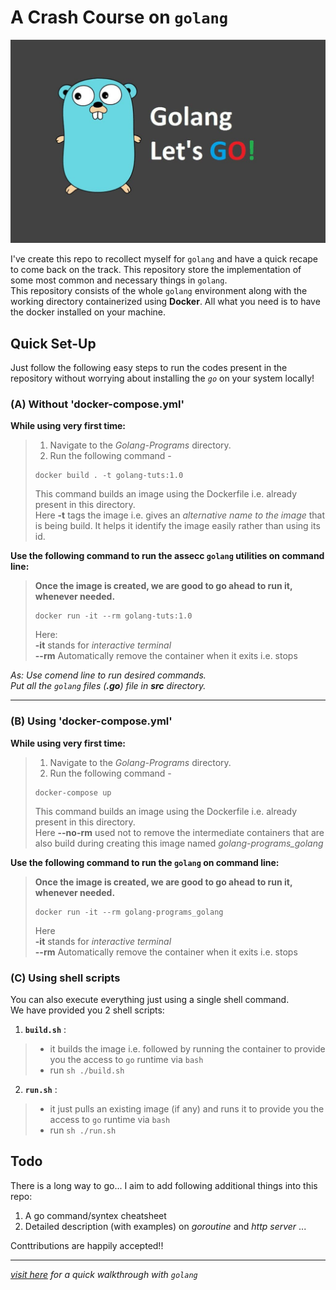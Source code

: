 # A Crash Course on `golang`

![golang banner](./assets/banner.jpg)  

I've create this repo to recollect myself for `golang` and have a quick recape to come back on the track. This repository store the implementation of some most common and necessary things in `golang`.  
This repository consists of the whole `golang` environment along with the working directory 
containerized using **Docker**. All what you need is to have the docker installed on your machine.  

## Quick Set-Up  
Just follow the following easy steps to run the codes present in the repository without worrying about installing the _`go`_ on your system locally!  

### (A) Without 'docker-compose.yml'  
__While using very first time:__  

> 1. Navigate to the *Golang-Programs* directory.   
> 2. Run the following command -  
> ```  
> docker build . -t golang-tuts:1.0  
> ```  
> This command builds an image using the Dockerfile i.e. already present in this directory.  
> Here **-t** tags the image i.e. gives an *alternative name to the image* that is being build. It helps it identify the image easily rather than using its id.  

__Use the following command to run the assecc `golang` utilities on command line:__  
> **Once the image is created, we are good to go ahead to run it, whenever needed.**  
> ```
> docker run -it --rm golang-tuts:1.0
> ```  
> Here:  
> **-it** stands for *interactive terminal*  
> **--rm** Automatically remove the container when it exits i.e. stops  

_As: Use comend line to run desired commands._  
_Put all the `golang` files (**.go**) file in **src** directory._  

---  

### (B) Using 'docker-compose.yml'  
__While using very first time:__   
> 1. Navigate to the *Golang-Programs* directory.  
> 2. Run the following command -  
> ```  
> docker-compose up  
> ```  
> This command builds an image using the Dockerfile i.e. already present in this directory.   
> Here **--no-rm** used not to remove the intermediate containers that are also build during creating this image named *golang-programs_golang*   
>    

__Use the following command to run the `golang` on command line:__ <br />
> **Once the image is created, we are good to go ahead to run it, whenever needed.** <br />
> ```
> docker run -it --rm golang-programs_golang
> ```
> Here  
> **-it** stands for *interactive terminal* <br />
> **--rm** Automatically remove the container when it exits i.e. stops <br />
>

### (C) Using shell scripts  

You can also execute everything just using a single shell command.  
We have provided you 2 shell scripts:  

1. **`build.sh`** :  
> - it builds the image i.e. followed by running the container to provide you the access to `go` runtime via `bash`  
> - run ```sh ./build.sh```  

2. **`run.sh`** :  
> - it just pulls an existing image (if any) and runs it to provide you the access to `go` runtime via `bash`  
> - run ```sh ./run.sh```  

## Todo  

There is a long way to go... I aim to add following additional things into this repo:  
1. A go command/syntex cheatsheet  
2. Detailed description (with examples) on _goroutine_ and _http server_  ...

Conttributions are happily accepted!!  

---  

[_visit here_](Golang-Programs) _for a quick walkthrough with ```golang```_

